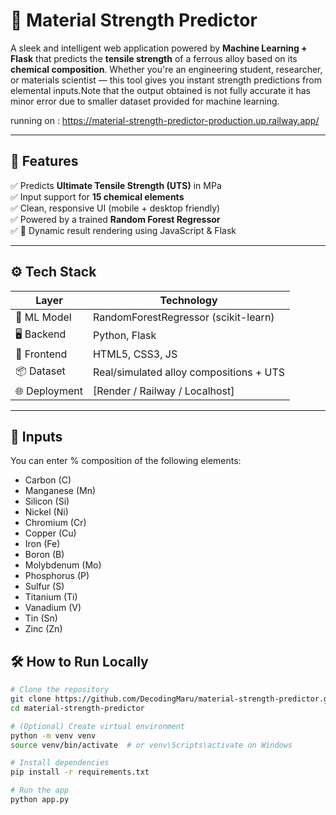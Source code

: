 # 🧪 Material Strength Predictor

A sleek and intelligent web application powered by **Machine Learning + Flask** that predicts the **tensile strength** of a ferrous alloy based on its **chemical composition**. Whether you're an engineering student, researcher, or materials scientist — this tool gives you instant strength predictions from elemental inputs.Note that the output obtained is not fully accurate it has minor error due to smaller dataset provided for machine learning.

running on : https://material-strength-predictor-production.up.railway.app/

---

## 🚀 Features

✅ Predicts **Ultimate Tensile Strength (UTS)** in MPa  
✅ Input support for **15 chemical elements**  
✅ Clean, responsive UI (mobile + desktop friendly)  
✅ Powered by a trained **Random Forest Regressor**  
✅ 🔁 Dynamic result rendering using JavaScript & Flask

---

## ⚙️ Tech Stack

| Layer         | Technology                              |
| ------------- | --------------------------------------- |
| 🧠 ML Model   | RandomForestRegressor (scikit-learn)    |
| 🖥 Backend     | Python, Flask                           |
| 💅 Frontend   | HTML5, CSS3, JS                         |
| 📦 Dataset    | Real/simulated alloy compositions + UTS |
| 🌐 Deployment | [Render / Railway / Localhost]          |

---

## 🔢 Inputs

You can enter % composition of the following elements:

- Carbon (C)
- Manganese (Mn)
- Silicon (Si)
- Nickel (Ni)
- Chromium (Cr)
- Copper (Cu)
- Iron (Fe)
- Boron (B)
- Molybdenum (Mo)
- Phosphorus (P)
- Sulfur (S)
- Titanium (Ti)
- Vanadium (V)
- Tin (Sn)
- Zinc (Zn)

## 🛠️ How to Run Locally

```bash
# Clone the repository
git clone https://github.com/DecodingMaru/material-strength-predictor.git
cd material-strength-predictor

# (Optional) Create virtual environment
python -m venv venv
source venv/bin/activate  # or venv\Scripts\activate on Windows

# Install dependencies
pip install -r requirements.txt

# Run the app
python app.py
```
